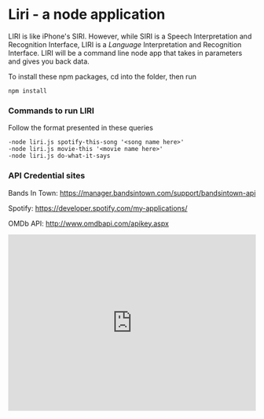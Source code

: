 # Liri - a node application

LIRI is like iPhone's SIRI. However, while SIRI is a Speech Interpretation and Recognition Interface, LIRI is a _Language_ Interpretation and Recognition Interface. LIRI will be a command line node app that takes in parameters and gives you back data.

To install these npm packages, cd into the folder, then run 

```
npm install 
```

### Commands to run LIRI

Follow the format presented in these queries
```
-node liri.js spotify-this-song '<song name here>'
-node liri.js movie-this '<movie name here>'
-node liri.js do-what-it-says 
```


### API Credential sites

Bands In Town: https://manager.bandsintown.com/support/bandsintown-api

Spotify: https://developer.spotify.com/my-applications/

OMDb API: http://www.omdbapi.com/apikey.aspx


<div style='position:relative; padding-bottom:calc(62.50% + 44px)'><iframe src='https://gfycat.com/ifr/AjarBountifulIndianringneckparakeet' frameborder='0' scrolling='no' width='100%' height='100%' style='position:absolute;top:0;left:0;' allowfullscreen></iframe></div>
